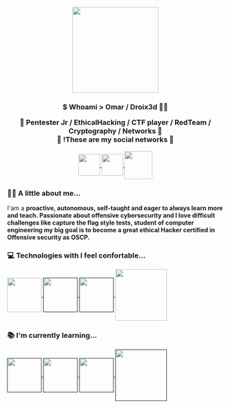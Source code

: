 <p align="center" whidth="300">
  <img align="center" width="200" src="https://user-images.githubusercontent.com/109915316/208697223-cda5ffc4-8d50-42a8-923e-72f490425e01.jpg"/>
  <h3 align="center">$ Whoami > Omar / Droix3d 🐱‍💻</3>
 </p>
 
 <p align="center" <strong> 📍 Pentester Jr / EthicalHacking / CTF player / RedTeam / Cryptography / Networks 📍 </strong> <br / >🔻 !These are my social networks 🔻 </p>
 
 <p align="center">
   <a href="https://www.instagram.com/omarv3_drx/" tagret="blank" style="margin-rigth: 4px ">
     <img align="center" src="https://user-images.githubusercontent.com/109915316/208707429-5e3827e9-5a8f-423a-9ee5-3e2344b486a7.png"heigth=50px width=50px>
    </a>
<a href="https://www.linkedin.com/in/omar-velazquezc-91abb022a/" tagret="blank" style="margin-rigth: 4px ">
     <img align="center" src="https://user-images.githubusercontent.com/109915316/208708713-4206bf3e-1a24-4bc3-9e8b-34ce9c9feaed.png"heigth=50px width=50px>
    </a>
<a href="https://app.hackthebox.com/users/806860" tagret="blank" style="margin-rigth: 4px ">
     <img align="center" src="https://user-images.githubusercontent.com/109915316/208710886-223b7995-d05e-4502-b79a-6dabdd25b41d.png"heigth=65px width=65px>
    </a>

</p>
      
 ### 🐱‍👤 A little about me...
 
 <p> I'am a <strong> proactive, autonomous, self-taught and eager to always learn more and teach. Passionate about offensive cybersecurity and I love difficult challenges like capture the flag style tests, student of computer engineering my big goal is to become a great ethical Hacker certified in Offensive security as OSCP. </strong> 
 
 </p>

### 💻 Technologies with I feel confortable...

 </a>
<a href="https://www.python.org/" tagret="blank" style="margin-rigth: 4px ">
     <img align="center" src="https://user-images.githubusercontent.com/109915316/208715879-aaadc632-105e-4df0-ae0b-968ecc545867.png"heigth=80px width=80px>
    </a>

 </a>
<a href="" tagret="blank" style="margin-rigth: 4px ">
     <img align="center" src="https://user-images.githubusercontent.com/109915316/208716785-180ff6db-d0b9-4028-a946-cb44f551f8fa.png"heigth=80px width=80px>
    </a>

<a href="" tagret="blank" style="margin-rigth: 4px ">
     <img align="center" src="https://user-images.githubusercontent.com/109915316/208717201-f15c643a-5b2c-4b62-870a-17a9f58cb23d.png"heigth=80px width=80px>
    </a>
  
  <a href="Kali.org" tagret="blank" style="margin-rigth: 4px ">
     <img align="center" src="https://user-images.githubusercontent.com/109915316/208700640-7d29b027-e6bd-443e-96c1-3703b4bdc321.png"heigth=120px width=120px>
    </a>


### 📚 I'm currently learning...

</a>
<a href="" tagret="blank" style="margin-rigth: 4px ">
     <img align="center" src="https://user-images.githubusercontent.com/109915316/208719672-756e4e5c-3ea3-4114-beac-eda6163e5257.png"heigth=80px width=80px>
    </a>
 
 </a>
<a href="" tagret="blank" style="margin-rigth: 4px ">
     <img align="center" src="https://user-images.githubusercontent.com/109915316/208719805-6bff7fb5-e536-4f92-8b76-0f93f50aa2a4.png"heigth=80px width=80px>
    </a></a>

<a href="" tagret="blank" style="margin-rigth: 4px ">
     <img align="center" src="https://user-images.githubusercontent.com/109915316/208719922-ebcc2213-d23b-4e4d-9f2c-5817eff3eded.png"heigth=80px width=80px>
    </a>
    
  <a href="" tagret="blank" style="margin-rigth: 4px ">
     <img align="center" src="https://user-images.githubusercontent.com/109915316/208720358-efe68ccb-5fe6-487e-831f-4215a9a55349.png"heigth=120px width=120px>
    </a>
